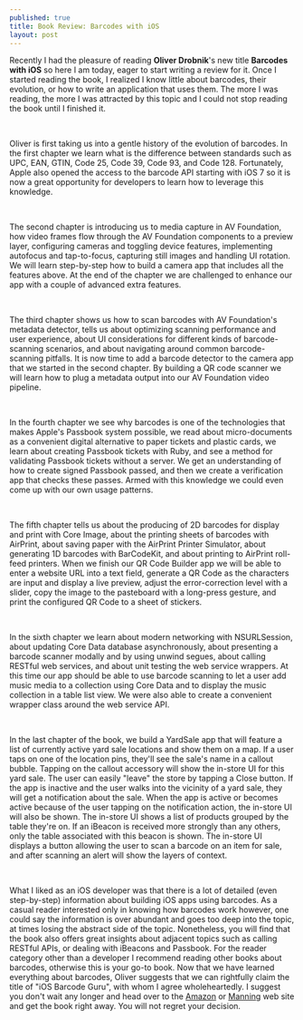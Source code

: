 ```yaml
---
published: true
title: Book Review: Barcodes with iOS
layout: post
---
```

<p><i class="fa fa-caret-right"></i> Recently I had the pleasure of reading <b>Oliver Drobnik</b>'s new title <b>Barcodes with iOS</b> so here I am today, eager to start writing a review for it. Once I started reading the book, I realized I know little about barcodes, their evolution, or how to write an application that uses them. The more I was reading, the more I was attracted by this topic and I could not stop reading the book until I finished it.</p><br />

<p><i class="fa fa-caret-right"></i> Oliver is first taking us into a gentle history of the evolution of barcodes. In the first chapter we learn what is the difference between standards such as UPC, EAN, GTIN, Code 25, Code 39, Code 93, and Code 128. Fortunately, Apple also opened the access to the barcode API starting with iOS 7 so it is now a great opportunity for developers to learn how to leverage this knowledge.</p><br />

<p><i class="fa fa-caret-right"></i> The second chapter is introducing us to media capture in AV Foundation, how video frames flow through the AV Foundation components to a preview layer, configuring cameras and toggling device features, implementing autofocus and tap-to-focus, capturing still images and handling UI rotation. We will learn step-by-step how to build a camera app that includes all the features above. At the end of the chapter we are challenged to enhance our app with a couple of advanced extra features.</p><br />

<p><i class="fa fa-caret-right"></i> The third chapter shows us how to scan barcodes with AV Foundation's metadata detector, tells us about optimizing scanning performance and user experience, about UI considerations for different kinds of barcode-scanning scenarios, and about navigating around common barcode-scanning pitfalls. It is now time to add a barcode detector to the camera app that we started in the second chapter. By building a QR code scanner we will learn how to plug a metadata output into our AV Foundation video pipeline.</p><br />

<p><i class="fa fa-caret-right"></i> In the fourth chapter we see why barcodes is one of the technologies that makes Apple's Passbook system possible, we read about micro-documents as a convenient digital alternative to paper tickets and plastic cards, we learn about creating Passbook tickets with Ruby, and see a method for validating Passbook tickets without a server. We get an understanding of how to create signed Passbook passed, and then we create a verification app that checks these passes. Armed with this knowledge we could even come up with our own usage patterns.</p><br />

<p><i class="fa fa-caret-right"></i> The fifth chapter tells us about the producing of 2D barcodes for display and print with Core Image, about the printing sheets of barcodes with AirPrint, about saving paper with the AirPrint Printer Simulator, about generating 1D barcodes with BarCodeKit, and about printing to AirPrint roll-feed printers. When we finish our QR Code Builder app we will be able to enter a website URL into a text field, generate a QR Code as the characters are input and display a live preview, adjust the error-correction level with a slider, copy the image to the pasteboard with a long-press gesture, and print the configured QR Code to a sheet of stickers.</p><br />

<p><i class="fa fa-caret-right"></i> In the sixth chapter we learn about modern networking with NSURLSession, about updating Core Data database asynchronously, about presenting a barcode scanner modally and by using unwind segues, about calling RESTful web services, and about unit testing the web service wrappers. At this time our app should be able to use barcode scanning to let a user add music media to a collection using Core Data and to display the music collection in a table list view. We were also able to create a convenient wrapper class around the web service API.</p><br /> 

<p><i class="fa fa-caret-right"></i> In the last chapter of the book, we build a YardSale app that will feature a list of currently active yard sale locations and show them on a map. If a user taps on one of the location pins, they'll see the sale's name in a callout bubble. Tapping on the callout accessory will show the in-store UI for this yard sale. The user can easily "leave" the store by tapping a Close button. If the app is inactive and the user walks into the vicinity of a yard sale, they will get a notification about the sale. When the app is active or becomes active because of the user tapping on the notification action, the in-store UI will also be shown. The in-store UI shows a list of products grouped by the table they're on. If an iBeacon is received more strongly than any others, only the table associated with this beacon is shown. The in-store UI displays a button allowing the user to scan a barcode on an item for sale, and after scanning an alert will show the layers of context.</p><br /> 

<p><i class="fa fa-caret-right"></i> What I liked as an iOS developer was that there is a lot of detailed (even step-by-step) information about building iOS apps using barcodes. As a casual reader interested only in knowing how barcodes work however, one could say the information is over abundant and goes too deep into the topic, at times losing the abstract side of the topic. Nonetheless, you will find that the book also offers great insights about adjacent topics such as calling RESTful APIs, or dealing with iBeacons and Passbook. For the reader category other than a developer I recommend reading other books about barcodes, otherwise this is your go-to book. Now that we have learned everything about barcodes, Oliver suggests that we can rightfully claim the title of "iOS Barcode Guru", with whom I agree wholeheartedly. I suggest you don't wait any longer and head over to the <a href="http://www.amazon.com/dp/161729215X" target="_blank">Amazon</a> or <a href="http://www.manning.com/drobnik/" target="_blank">Manning</a> web site and get the book right away. You will not regret your decision.</p>